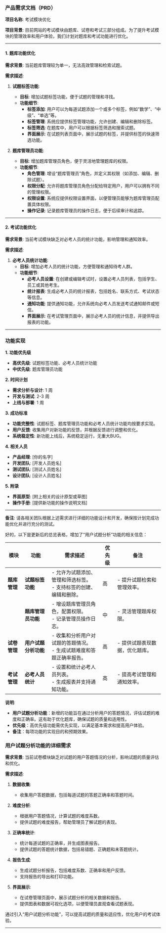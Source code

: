 ### 产品需求文档（PRD）

**项目名称**: 考试模块优化

**项目背景**: 目前网站的考试模块由题库、试卷和考试三部分组成。为了提升考试模块的管理效率和用户体验，我们计划对题库和考试功能进行优化。

---

#### 1. **题库功能优化**

**需求背景**: 当前题库管理较为单一，无法高效管理和检索试题。

**需求描述**:

1. **试题标签功能**:
   - **目标**: 增加试题标签功能，便于试题的管理和寻找。
   - **功能细节**:
     - **标签添加**: 用户可以为每道试题添加一个或多个标签，例如“数学”、“中级”、“单选”等。
     - **标签管理**: 系统应提供标签管理功能，允许创建、编辑和删除标签。
     - **标签筛选**: 在题库中，用户可以根据标签筛选和搜索试题。
     - **界面展示**: 在试题列表页面中，展示试题的标签，并提供标签的快速筛选功能。

2. **题库管理员功能**:
   - **目标**: 增加题库管理员角色，便于灵活地管理题库的权限。
   - **功能细节**:
     - **角色管理**: 增设“题库管理员”角色，并定义其权限（如添加、编辑、删除试题）。
     - **权限分配**: 允许将题库管理员角色分配给特定用户，用户可以拥有不同的管理权限。
     - **权限设置**: 系统应提供权限设置界面，以便管理员能够为题库管理员配置具体权限。
     - **操作记录**: 记录题库管理员的操作日志，便于后续审计和追踪。

---

#### 2. **考试功能优化**

**需求背景**: 当前考试模块缺乏对必考人员的统计功能，影响管理和通知效率。

**需求描述**:

1. **必考人员统计功能**:
   - **目标**: 增加必考人员的统计功能，方便管理和通知待考人群。
   - **功能细节**:
     - **必考人员设置**: 在创建或编辑考试时，设置必考人员列表，包括学生、员工或其他考生。
     - **统计报表**: 生成必考人员的统计报表，包括姓名、联系方式、考试状态等信息。
     - **通知功能**: 提供通知功能，允许系统向必考人员发送考试通知邮件或短信。
     - **界面展示**: 在考试管理页面中，展示必考人员的统计信息，并提供导出报表的功能。

---

### **功能实现**

**1. 功能优先级**
   - **高优先级**: 试题标签功能、必考人员统计功能
   - **中优先级**: 题库管理员功能

**2. 时间计划**
   - **需求分析与设计**: 1 周
   - **开发与测试**: 2-3 周
   - **上线与部署**: 1 周

**3. 成功标准**
   - **功能完整性**: 试题标签、题库管理员功能和必考人员统计功能均按要求实现。
   - **用户反馈**: 收集用户对新功能的反馈，并根据反馈进行调整和优化。
   - **系统稳定性**: 新功能上线后，系统稳定运行，无重大BUG。

**4. 相关人员**
   - **产品经理**: [你的名字]
   - **开发团队**: [开发人员姓名]
   - **测试团队**: [测试人员姓名]
   - **设计团队**: [设计人员姓名]

**5. 附录**
   - **界面原型**: [附上相关的设计原型或草图]
   - **操作手册**: [提供新功能的操作说明文档]

---

**备注**: 请各相关团队根据上述需求进行详细的功能设计和开发，确保按计划完成功能优化并进行充分的测试。

好的，以下是更新后的总览表格，增加了“用户试题分析”功能的相关信息：

| **模块**   | **功能**       | **需求描述**                                 | **优先级** | **备注**           |
| -------- | ------------ | ---------------------------------------- | ------- | ---------------- |
| **题库管理** | **试题标签功能**   | - 允许为试题添加、管理和筛选标签。<br> - 支持标签的创建、编辑和删除。  | 高       | - 提升试题检索和管理效率。   |
|          | **题库管理员功能**  | - 增设题库管理员角色，配置权限。<br> - 记录管理员操作日志。       | 中       | - 灵活管理题库权限。      |
| **试卷管理** | **用户试题分析功能** | - 收集和分析用户对试题的答题情况。<br> - 生成试题难度和答题正确率报告。 | 高       | - 提供试题表现数据，优化题库。 |
| **考试管理** | **必考人员统计**   | - 设置和统计必考人员列表。<br> - 生成报表并支持通知功能。        | 高       | - 提高考试管理和通知效率。   |

**说明**:
- **用户试题分析功能**：新增的功能旨在通过分析用户的答题情况，评估试题的难度和正确率。这有助于优化题库，确保试题的质量和适用性。
- **优先级**：高优先级功能需优先实现，以满足基本需求和提高用户体验。
- **备注**：每项功能的实现目的和预期效果。

### 用户试题分析功能的详细需求

**需求背景**: 当前试卷模块缺乏对试题的用户答题情况的分析，影响试题的质量评估和优化。

**需求描述**:

1. **数据收集**:
   - 收集用户答题数据，包括每道试题的答题正确率和答题时间。

2. **难度分析**:
   - 根据用户答题情况，计算试题的难度系数。
   - 提供试题的难度报告，帮助管理员了解试题的表现。

3. **正确率统计**:
   - 统计每道试题的正确率，并生成图表报告。
   - 提供试题的答题统计数据，包括易错题、正确题和未答题统计。

4. **报告生成**:
   - 生成试题分析报告，包括难度系数、正确率和用户反馈。
   - 支持报告的导出和打印功能。

5. **界面展示**:
   - 在试卷管理页面中，展示试题分析的相关数据和报告。
   - 提供图表和数据可视化选项，以便管理员直观查看试题表现。

通过引入“用户试题分析功能”，可以提高试题的质量和适应性，优化用户的考试体验。

---
